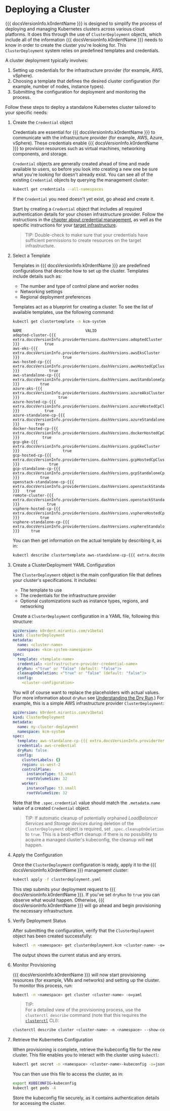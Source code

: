 # Deploying a Cluster

{{{ docsVersionInfo.k0rdentName }}} is designed to simplify the process of deploying and managing Kubernetes clusters across various cloud platforms. It does this through the use of `ClusterDeployment` objects, which include all of the information {{{ docsVersionInfo.k0rdentName }}} needs to know in order to create the cluster you're looking for. This `ClusterDeployment` system relies on predefined templates and credentials.

A cluster deployment typically involves:

1. Setting up credentials for the infrastructure provider (for example, AWS, vSphere).
2. Choosing a template that defines the desired cluster configuration (for example, number of nodes, instance types).
3. Submitting the configuration for deployment and monitoring the process.

Follow these steps to deploy a standalone Kubernetes cluster tailored to your specific needs:

1. Create the `Credential` object

    Credentials are essential for {{{ docsVersionInfo.k0rdentName }}} to communicate with the infrastructure provider (for example, AWS, Azure, vSphere). These credentials enable {{{ docsVersionInfo.k0rdentName }}} to provision resources such as virtual machines, networking components, and storage.

    `Credential` objects are generally created ahead of time and made available to users, so before you look into creating a
    new one be sure what you're looking for doesn't already exist. You can see all of the existing `Credential` objects by
    querying the management cluster:

    ```bash
    kubectl get credentials --all-namespaces
    ```

    If the `Credential` you need doesn't yet exist, go ahead and create it.

    Start by creating a `Credential` object that includes all required authentication details for your chosen infrastructure provider. Follow the instructions in the [chapter about credential management](../access/credentials/index.md), as well as the specific instructions for your [target infrastructure](../installation/prepare-mgmt-cluster/index.md).

    > TIP:
    > Double-check to make sure that your credentials have sufficient permissions to create resources on the target infrastructure.

2. Select a Template

    Templates in {{{ docsVersionInfo.k0rdentName }}} are predefined configurations that describe how to set up the cluster. Templates include details such as:

    * The number and type of control plane and worker nodes
    * Networking settings
    * Regional deployment preferences

    Templates act as a blueprint for creating a cluster. To see the list of available templates, use the following command:

    ```bash
    kubectl get clustertemplate -n kcm-system
    ```

    ```console
    NAME                            VALID
    adopted-cluster-{{{ extra.docsVersionInfo.providerVersions.dashVersions.adoptedCluster }}}           true
    aws-eks-{{{ extra.docsVersionInfo.providerVersions.dashVersions.awsEksCluster }}}                   true
    aws-hosted-cp-{{{ extra.docsVersionInfo.providerVersions.dashVersions.awsHostedCpCluster }}}             true
    aws-standalone-cp-{{{ extra.docsVersionInfo.providerVersions.dashVersions.awsStandaloneCpCluster }}}         true
    azure-aks-{{{ extra.docsVersionInfo.providerVersions.dashVersions.azureAksCluster }}}                 true
    azure-hosted-cp-{{{ extra.docsVersionInfo.providerVersions.dashVersions.azureHostedCpCluster }}}           true
    azure-standalone-cp-{{{ extra.docsVersionInfo.providerVersions.dashVersions.azureStandaloneCpCluster }}}       true
    docker-hosted-cp-{{{ extra.docsVersionInfo.providerVersions.dashVersions.dockerHostedCpCluster }}}          true
    gcp-gke-{{{ extra.docsVersionInfo.providerVersions.dashVersions.gcpGkeCluster }}}                   true
    gcp-hosted-cp-{{{ extra.docsVersionInfo.providerVersions.dashVersions.gcpHostedCpCluster }}}             true
    gcp-standalone-cp-{{{ extra.docsVersionInfo.providerVersions.dashVersions.gcpStandaloneCpCluster }}}         true
    openstack-standalone-cp-{{{ extra.docsVersionInfo.providerVersions.dashVersions.openstackStandaloneCpCluster }}}   true
    remote-cluster-{{{ extra.docsVersionInfo.providerVersions.dashVersions.openstackStandaloneCpCluster }}}            true
    vsphere-hosted-cp-{{{ extra.docsVersionInfo.providerVersions.dashVersions.vsphereHostedCpCluster }}}         true
    vsphere-standalone-cp-{{{ extra.docsVersionInfo.providerVersions.dashVersions.vsphereStandaloneCpCluster }}}     true
    ```

    You can then get information on the actual template by describing it, as in:

    ```bash
    kubectl describe clustertemplate aws-standalone-cp-{{{ extra.docsVersionInfo.providerVersions.dashVersions.awsStandaloneCpCluster }}} -n kcm-system
    ```

3. Create a ClusterDeployment YAML Configuration

    The `ClusterDeployment` object is the main configuration file that defines your cluster's specifications. It includes:

    * The template to use
    * The credentials for the infrastructure provider
    * Optional customizations such as instance types, regions, and networking

    Create a `ClusterDeployment` configuration in a YAML file, following this structure:

    ```yaml
    apiVersion: k0rdent.mirantis.com/v1beta1
    kind: ClusterDeployment
    metadata:
      name: <cluster-name>
      namespace: <kcm-system-namespace>
    spec:
      template: <template-name>
      credential: <infrastructure-provider-credential-name>
      dryRun: <"true" or "false" (default: "false")>
      cleanupOnDeletion: <"true" or "false" (default: "false")>
      config:
        <cluster-configuration>
    ```

    You will of course want to replace the placeholders with actual values. (For more information about `dryRun` see [Understanding the Dry Run](../../appendix/appendix-dryrun.md).) For example, this is a simple AWS infrastructure provider `ClusterDeployment`:

    ```yaml
    apiVersion: k0rdent.mirantis.com/v1beta1
    kind: ClusterDeployment
    metadata:
      name: my-cluster-deployment
      namespace: kcm-system
    spec:
      template: aws-standalone-cp-{{{ extra.docsVersionInfo.providerVersions.dashVersions.awsStandaloneCpCluster }}}
      credential: aws-credential
      dryRun: false
      config:
        clusterLabels: {}
        region: us-west-2
        controlPlane:
          instanceType: t3.small
          rootVolumeSize: 32
        worker:
          instanceType: t3.small
          rootVolumeSize: 32
    ```

    Note that the `.spec.credential` value should match the `.metadata.name` value of a created `Credential` object.

    > TIP:
    > If automatic cleanup of potentially orphaned *LoadBalancer Services* and *Storage devices* during deletion of
    > the `ClusterDeployment` object is required, set `.spec.cleanupOnDeletion` to `true`.
    > This is a best-effort cleanup: if there is no possibility to acquire a managed cluster's kubeconfig,
    > the cleanup will **not** happen.

4. Apply the Configuration

    Once the `ClusterDeployment` configuration is ready, apply it to the {{{ docsVersionInfo.k0rdentName }}} management cluster:

    ```bash
    kubectl apply -f clusterdeployment.yaml
    ```

    This step submits your deployment request to {{{ docsVersionInfo.k0rdentName }}}. If you've set `dryRun` to `true` you can observe what would happen. Otherwise, {{{ docsVersionInfo.k0rdentName }}} will go ahead and begin provisioning the necessary infrastructure.

5. Verify Deployment Status

    After submitting the configuration, verify that the `ClusterDeployment` object has been created successfully:

    ```bash
    kubectl -n <namespace> get clusterdeployment.kcm <cluster-name> -o=yaml
    ```

    The output shows the current status and any errors.

6. Monitor Provisioning

    {{{ docsVersionInfo.k0rdentName }}} will now start provisioning resources (for example, VMs and networks) and setting up the cluster. To monitor this process, run:

    ```bash
    kubectl -n <namespace> get cluster <cluster-name> -o=yaml
    ```

    > TIP:  
    > For a detailed view of the provisioning process, use the `clusterctl describe` command (note that this requires the [`clusterctl`](https://github.com/kubernetes-sigs/cluster-api/releases) CLI):

    ```bash
    clusterctl describe cluster <cluster-name> -n <namespace> --show-conditions all
    ```

7. Retrieve the Kubernetes Configuration

    When provisioning is complete, retrieve the kubeconfig file for the new cluster. This file enables you to interact with the cluster using `kubectl`:

    ```bash
    kubectl get secret -n <namespace> <cluster-name>-kubeconfig -o=jsonpath={.data.value} | base64 -d > kubeconfig
    ```

    You can then use this file to access the cluster, as in:

    ```bash
    export KUBECONFIG=kubeconfig
    kubectl get pods -A
    ```

    Store the kubeconfig file securely, as it contains authentication details for accessing the cluster.
